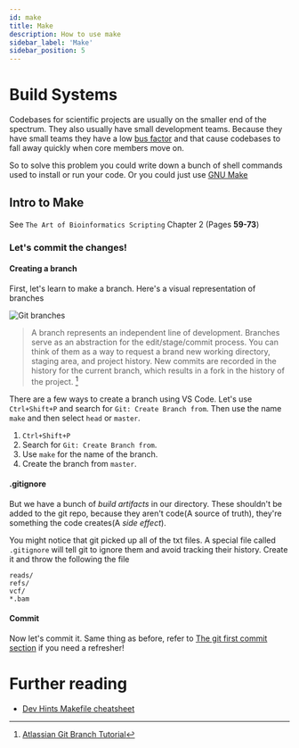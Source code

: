 ```yaml
---
id: make
title: Make
description: How to use make
sidebar_label: 'Make'
sidebar_position: 5
---
```


# Build Systems

Codebases for scientific projects are usually on the smaller end of the
spectrum. They also usually have small development teams. Because they have
small teams they have a low [bus
factor](https://www.wikipedia.org/wiki/Bus_factor) and that cause codebases to
fall away quickly when core members move on.

So to solve this problem you could write down a bunch of shell commands used to
install or run your code. Or you could just use [GNU Make](https://www.gnu.org/software/make/)

## Intro to Make

See `The Art of Bioinformatics Scripting` Chapter 2 (Pages **59-73**)

### Let's commit the changes!

#### Creating a branch

First, let's learn to make a branch. Here's a visual representation of branches

![Git branches](https://wac-cdn.atlassian.com/dam/jcr:746be214-eb99-462c-9319-04a4d2eeebfa/01.svg?cdnVersion=1629)

> A branch represents an independent line of development. Branches serve as an abstraction for the edit/stage/commit process. You can think of them as a way to request a brand new working directory, staging area, and project history. New commits are recorded in the history for the current branch, which results in a fork in the history of the project. [^3]

There are a few ways to create a branch using VS Code. Let's use `Ctrl+Shift+P` and search for `Git: Create Branch from`. Then use the name `make` and then select `head` or `master`.

1. `Ctrl+Shift+P`
2. Search for `Git: Create Branch from`.
3. Use `make` for the name of the branch.
4. Create the branch from `master`.

#### .gitignore

But we have a bunch of _build artifacts_ in our directory. These
shouldn't be added to the git repo, because they aren't code(A source of truth),
they're something the code creates(A _side effect_).

You might notice that git picked up all of the txt files. A special file called
`.gitignore` will tell git to ignore them and avoid tracking their history. Create it and throw the following the file

```codeowners title=".gitignore"
reads/
refs/
vcf/
*.bam
```

#### Commit

Now let's commit it. Same thing as before, refer to [The git first commit
section](./git#first-commit) if you need a refresher!

# Further reading

- [Dev Hints Makefile cheatsheet](https://devhints.io/makefile)

[^1]: [Learn X in Y minutes where X=make](https://learnxinyminutes.com/docs/make/)
[^3]: [Atlassian Git Branch Tutorial](https://www.atlassian.com/git/tutorials/using-branches)
